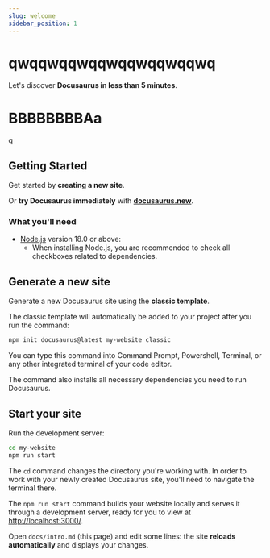 ```yaml
---
slug: welcome
sidebar_position: 1
---
```


# qwqqwqqwqqwqqwqqwqqwq

Let's discover **Docusaurus in less than 5 minutes**.

# BBBBBBBBAa

q

## Getting Started

Get started by **creating a new site**.

Or **try Docusaurus immediately** with **[docusaurus.new](https://docusaurus.new)**.

### What you'll need

-   [Node.js](https://nodejs.org/en/download/) version 18.0 or above:
    -   When installing Node.js, you are recommended to check all checkboxes related to dependencies.

## Generate a new site

Generate a new Docusaurus site using the **classic template**.

The classic template will automatically be added to your project after you run the command:

```bash
npm init docusaurus@latest my-website classic
```

You can type this command into Command Prompt, Powershell, Terminal, or any other integrated terminal of your code editor.

The command also installs all necessary dependencies you need to run Docusaurus.

## Start your site

Run the development server:

```bash
cd my-website
npm run start
```

The `cd` command changes the directory you're working with. In order to work with your newly created Docusaurus site, you'll need to navigate the terminal there.

The `npm run start` command builds your website locally and serves it through a development server, ready for you to view at [http://localhost:3000/](http://localhost:3000/).

Open `docs/intro.md` (this page) and edit some lines: the site **reloads automatically** and displays your changes.

